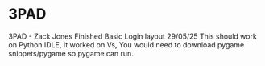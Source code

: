 # 3PAD
3PAD - Zack Jones
Finished Basic Login layout 29/05/25
This should work on Python IDLE, It worked on Vs, 
You would need to download pygame snippets/pygame so pygame can run. 
